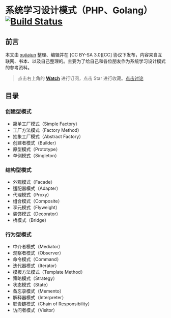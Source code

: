系统学习设计模式（PHP、Golang） <a href="https://travis-ci.org/xujiajun/pattern-guidance"><img src="https://travis-ci.org/xujiajun/pattern-guidance.svg?branch=master" alt="Build Status"></a>
====


前言
----

本文由 [xujiajun](https://github.com/xujiajun) 整理、编辑并在 [CC BY-SA 3.0][CC] 协议下发布，内容来自互联网、书本、以及自己整理的。主要为了给自己和各位朋友作为系统学习设计模式的参考资料。

> 点击右上角的 **[Watch](https://github.com/xujiajun/Learning-Pattern/subscription)** 进行订阅，点击 Star 进行收藏。[点击讨论](https://github.com/xujiajun/Pattern-guidance/issues)

## 目录

### 创建型模式

* 简单工厂模式（Simple Factory）
* 工厂方法模式（Factory Method）
* 抽象工厂模式（Abstract Factory）
* 创建者模式（Builder）
* 原型模式（Prototype）
* 单例模式（Singleton）

### 结构型模式

* 外观模式（Facade）
* 适配器模式（Adapter）
* 代理模式（Proxy）
* 组合模式（Composite）
* 享元模式（Flyweight）
* 装饰模式（Decorator）
* 桥模式（Bridge）

### 行为型模式

* 中介者模式（Mediator）
* 观察者模式（Observer）
* 命令模式（Command）
* 迭代器模式（Iterator）
* 模板方法模式（Template Method）
* 策略模式（Strategy）
* 状态模式（State）
* 备忘录模式（Memento）
* 解释器模式（Interpreter）
* 职责链模式（Chain of Responsibility）
* 访问者模式（Visitor）


